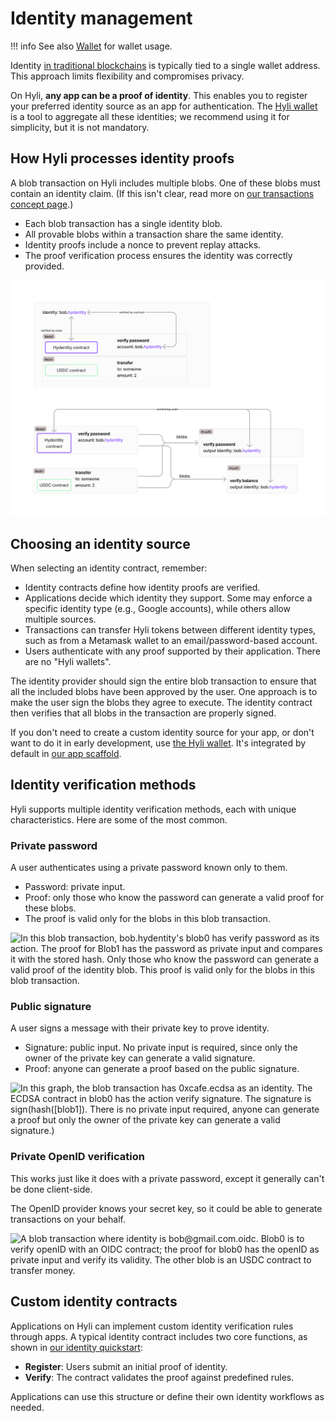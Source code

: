 # Identity management

!!! info
    See also [Wallet](../tooling/wallet.md) for wallet usage.

Identity [in traditional blockchains](./hyli-vs-vintage-blockchains.md) is typically tied to a single wallet address. This approach limits flexibility and compromises privacy.

On Hyli, **any app can be a proof of identity**. This enables you to register your preferred identity source as an app for authentication. The [Hyli wallet](../tooling/wallet.md) is a tool to aggregate all these identities; we recommend using it for simplicity, but it is not mandatory.

## How Hyli processes identity proofs

A blob transaction on Hyli includes multiple blobs. One of these blobs must contain an identity claim. (If this isn't clear, read more on [our transactions concept page](./transaction.md).)

- Each blob transaction has a single identity blob.
- All provable blobs within a transaction share the same identity.
- Identity proofs include a nonce to prevent replay attacks.
- The proof verification process ensures the identity was correctly provided.

![Each blob has a proof. Blob0 being a hydentity contract action for « verify password » on the account bob.hydentity is verified by the contract and by the node. Blob1 is an USDC transfer contract. Another graph under this one shows that each blob is proven and that all proofs are verified by the node; they all have bob.hydentity as their output identity. The identity fields are coherent between all blobs and proofs](../assets/img/identity/how-nodes-ensure-identity.jpg)

## Choosing an identity source

When selecting an identity contract, remember:

- Identity contracts define how identity proofs are verified.
- Applications decide which identity they support. Some may enforce a specific identity type (e.g., Google accounts), while others allow multiple sources.
- Transactions can transfer Hyli tokens between different identity types, such as from a Metamask wallet to an email/password-based account.
- Users authenticate with any proof supported by their application. There are no "Hyli wallets".

The identity provider should sign the entire blob transaction to ensure that all the included blobs have been approved by the user. One approach is to make the user sign the blobs they agree to execute. The identity contract then verifies that all blobs in the transaction are properly signed.

If you don't need to create a custom identity source for your app, or don't want to do it in early development, use [the Hyli wallet](../tooling/wallet.md). It's integrated by default in [our app scaffold](../quickstart/edit.md).

## Identity verification methods

Hyli supports multiple identity verification methods, each with unique characteristics. Here are some of the most common.

### Private password

A user authenticates using a private password known only to them.

- Password: private input.
- Proof: only those who know the password can generate a valid proof for these blobs.
- The proof is valid only for the blobs in this blob transaction.

![In this blob transaction, bob.hydentity's blob0 has verify password as its action. The proof for Blob1 has the password as private input and compares it with the stored hash. Only those who know the password can generate a valid proof of the identity blob. This proof is valid only for the blobs in this blob transaction.](../assets/img/identity-password.jpg)

### Public signature

A user signs a message with their private key to prove identity.

- Signature: public input. No private input is required, since only the owner of the private key can generate a valid signature.
- Proof: anyone can generate a proof based on the public signature.

![In this graph, the blob transaction has 0xcafe.ecdsa as an identity. The ECDSA contract in blob0 has the action verify signature. The signature is `sign(hash([blob1])`. There is no private input required, anyone can generate a proof but only the owner of the private key can generate a valid signature.)](../assets/img/identity-public-signature.jpg)

### Private OpenID verification

This works just like it does with a private password, except it generally can't be done client-side.

The OpenID provider knows your secret key, so it could be able to generate transactions on  your behalf.

![A blob transaction where identity is bob@gmail.com.oidc. Blob0 is to verify openID with an OIDC contract; the proof for blob0 has the openID as private input and verify its validity. The other blob is an USDC contract to transfer money. ](../assets/img/identity-openid.jpg)

## Custom identity contracts

Applications on Hyli can implement custom identity verification rules through apps. A typical identity contract includes two core functions, as shown in [our identity quickstart](../quickstart/example/custom-identity-contract.md):

- **Register**: Users submit an initial proof of identity.
- **Verify**: The contract validates the proof against predefined rules.

Applications can use this structure or define their own identity workflows as needed.
